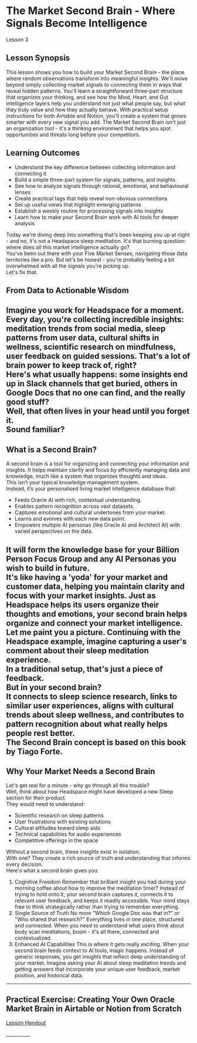 # **The Market Second Brain \- Where Signals Become Intelligence**

Lesson 3

## **Lesson Synopsis**

This lesson shows you how to build your Market Second Brain \- the place where random observations transform into meaningful insights. We'll move beyond simply collecting market signals to connecting them in ways that reveal hidden patterns. You'll learn a straightforward three-part structure that organizes your thinking, and see how the Mind, Heart, and Gut intelligence layers help you understand not just what people say, but what they truly value and how they actually behave. With practical setup instructions for both Airtable and Notion, you'll create a system that grows smarter with every new signal you add. The Market Second Brain isn't just an organization tool \- it's a thinking environment that helps you spot opportunities and threats long before your competitors.

## **Learning Outcomes**

* Understand the key difference between collecting information and connecting it  
* Build a simple three-part system for signals, patterns, and insights  
* See how to analyze signals through rational, emotional, and behavioural lenses  
* Create practical tags that help reveal non-obvious connections  
* Set up useful views that highlight emerging patterns  
* Establish a weekly routine for processing signals into insights  
* Learn how to make your Second Brain work with AI tools for deeper analysis

Today we're diving deep into something that's been keeping you up at night \- and no, it's not a Headspace sleep meditation. It's that burning question: where does all this market intelligence actually go?  
You've been out there with your Five Market Senses, navigating those data territories like a pro. But let's be honest \- you're probably feeling a bit overwhelmed with all the signals you're picking up.  
Let's fix that.

## **From Data to Actionable Wisdom**

Imagine you work for Headspace for a moment.  
Every day, you're collecting incredible insights: meditation trends from social media, sleep patterns from user data, cultural shifts in wellness, scientific research on mindfulness, user feedback on guided sessions. That's a lot of brain power to keep track of, right?  
Here's what usually happens: some insights end up in Slack channels that get buried, others in Google Docs that no one can find, and the really good stuff?  
Well, that often lives in your head until you forget it.  
Sound familiar?  
---

## **What is a Second Brain?**

A second brain is a tool for organizing and connecting your information and insights. It helps maintain clarity and focus by efficiently managing data and knowledge, much like a system that organizes thoughts and ideas.  
This isn’t your typical knowledge management system.  
Instead, it’s your personalised living market intelligence database that:

* Feeds Oracle AI with rich, contextual understanding.  
* Enables pattern recognition across vast datasets.  
* Captures emotional and cultural undertones from your market.  
* Learns and evolves with each new data point.  
* Empowers multiple AI personas (like Oracle AI and Architect AI) with varied perspectives on the data.

It will form the knowledge base for your Billion Person Focus Group and any AI Personas you wish to build in future.  
It's like having a 'yoda' for your market and customer data, helping you maintain clarity and focus with your market insights. Just as Headspace helps its users organize their thoughts and emotions, your second brain helps organize and connect your market intelligence.  
Let me paint you a picture. Continuing with the Headspace example, imagine capturing a user's comment about their sleep meditation experience.  
In a traditional setup, that's just a piece of feedback.  
But in your second brain?  
It connects to sleep science research, links to similar user experiences, aligns with cultural trends about sleep wellness, and contributes to pattern recognition about what really helps people rest better.  
The Second Brain concept is based on this book by Tiago Forte.  
---

## **Why Your Market Needs a Second Brain**

Let's get real for a minute \- why go through all this trouble?  
Well, think about how Headspace might have developed a new Sleep section for their product.  
They would need to understand:

* Scientific research on sleep patterns  
* User frustrations with existing solutions  
* Cultural attitudes toward sleep aids  
* Technical capabilities for audio experiences  
* Competitive offerings in the space

Without a second brain, these insights exist in isolation.  
With one? They create a rich source of truth and understanding that informs every decision.  
Here's what a second brain gives you:

1. Cognitive Freedom Remember that brilliant insight you had during your morning coffee about how to improve the meditation timer? Instead of trying to hold onto it, your second brain captures it, connects it to relevant user feedback, and keeps it readily accessible. Your mind stays free to think strategically rather than trying to remember everything.  
2. Single Source of Truth No more "Which Google Doc was that in?" or "Who shared that research?" Everything lives in one place, structured and connected. When you need to understand what users think about body scan meditations, boom \- it's all there, connected and contextualized.  
3. Enhanced AI Capabilities This is where it gets really exciting. When your second brain feeds context to AI tools, magic happens. Instead of generic responses, you get insights that reflect deep understanding of your market. Imagine asking your AI about sleep meditation trends and getting answers that incorporate your unique user feedback, market position, and historical data.

---

## **Practical Exercise: Creating Your Own Oracle Market Brain in Airtable or Notion from Scratch**

[Lesson Handout](https://docs.google.com/document/d/1CDrxhIc0hUvaKSXzO18ZpZfzUaCLIUeLduKFcRn__2Q/edit?tab=t.0)

\_\_\_\_\_\_\_\_\_\_
